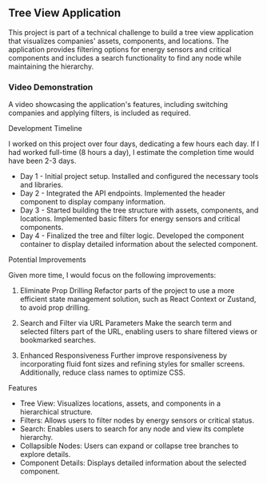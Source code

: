 ## Tree View Application

This project is part of a technical challenge to build a tree view application that visualizes companies' assets, components, and locations. The application provides filtering options for energy sensors and critical components and includes a search functionality to find any node while maintaining the hierarchy.

### Video Demonstration

A video showcasing the application's features, including switching companies and applying filters, is included as required.

Development Timeline

I worked on this project over four days, dedicating a few hours each day. If I had worked full-time (8 hours a day), I estimate the completion time would have been 2-3 days.

- Day 1 -
  Initial project setup.
  Installed and configured the necessary tools and libraries.
- Day 2 -
  Integrated the API endpoints.
  Implemented the header component to display company information.
- Day 3 -
  Started building the tree structure with assets, components, and locations.
  Implemented basic filters for energy sensors and critical components.
- Day 4 -
  Finalized the tree and filter logic.
  Developed the component container to display detailed information about the selected component.

Potential Improvements

Given more time, I would focus on the following improvements:

1. Eliminate Prop Drilling
   Refactor parts of the project to use a more efficient state management solution, such as React Context or Zustand, to avoid prop drilling.

2. Search and Filter via URL Parameters
   Make the search term and selected filters part of the URL, enabling users to share filtered views or bookmarked searches.

3. Enhanced Responsiveness
   Further improve responsiveness by incorporating fluid font sizes and refining styles for smaller screens. Additionally, reduce class names to optimize CSS.

Features

- Tree View: Visualizes locations, assets, and components in a hierarchical structure.
- Filters: Allows users to filter nodes by energy sensors or critical status.
- Search: Enables users to search for any node and view its complete hierarchy.
- Collapsible Nodes: Users can expand or collapse tree branches to explore details.
- Component Details: Displays detailed information about the selected component.
